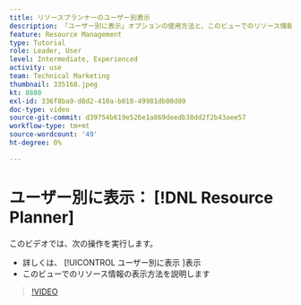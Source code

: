 ```yaml
---
title: リソースプランナーのユーザー別表示
description: 「ユーザー別に表示」オプションの使用方法と、このビューでのリソース情報の表示方法を参照してください。
feature: Resource Management
type: Tutorial
role: Leader, User
level: Intermediate, Experienced
activity: use
team: Technical Marketing
thumbnail: 335168.jpeg
kt: 8880
exl-id: 336f8ba9-d8d2-410a-b010-49981db00d89
doc-type: video
source-git-commit: d39754b619e526e1a869deedb38dd2f2b43aee57
workflow-type: tm+mt
source-wordcount: '49'
ht-degree: 0%

---
```


# ユーザー別に表示： [!DNL Resource Planner]

このビデオでは、次の操作を実行します。

* 詳しくは、 [!UICONTROL ユーザー別に表示 ]表示
* このビューでのリソース情報の表示方法を説明します


>[!VIDEO](https://video.tv.adobe.com/v/335168/?quality=12)
